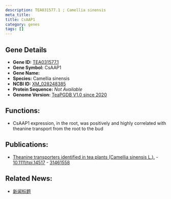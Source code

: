 ```yaml
---
description: TEA031577.1 ; Camellia sinensis
meta_title:
title: CsAAP1
category: genes
tags: []
---
```


## Gene Details
- **Gene ID:**	[TEA031577.1](https://www.maizegdb.org/gene_center/gene/TEA031577.1)
- **Gene Symbol:** CsAAP1
- **Gene Name:** 
- **Species:** Camellia sinensis
- **NCBI ID:** [ XM_028248385 ]()
- **Protein Sequence:** *Not Available*
- **Genome Version:** [TeaPGDB V1.0 since 2020]()

## Functions:
   - CsAAP1 expression, in the root, was positively and highly correlated with theanine transport from the root to the bud

## Publications:
   - [Theanine transporters identified in tea plants (Camellia sinensis L.).]( https://onlinelibrary.wiley.com/doi/full/10.1111/tpj.14517 ) - [10.1111/tpj.14517]( https://onlinelibrary.wiley.com/doi/full/10.1111/tpj.14517 ) - [31461558](https://pubmed.ncbi.nlm.nih.gov/31461558/)

## Related News:
   - [新闻标题](https://mp.weixin.qq.com/s?__biz=Mzg3MDEwNDEyMg==&mid=2247485615&idx=4&sn=6e43616dc12ccf674e909f3e5895c0e3&chksm=ce93a5faf9e42cec765be783732f8340fecb747f06c9e92e92e4db0f8dd8cb83f36c6d5d3503&scene=27#wechat_redirect)
